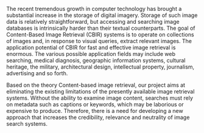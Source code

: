 The recent tremendous growth in computer technology has brought a substantial increase in the storage of digital imagery. Storage of such image data is relatively straightforward, but accessing and searching image databases is intrinsically harder than their textual counterparts. The goal of Content-Based Image Retrieval (CBIR) systems is to operate on collections of images and, in response to visual queries, extract relevant images. The application potential of CBIR for fast and effective image retrieval is enormous. The various possible application fields may include web searching, medical diagnosis, geographic information systems, cultural heritage, the military, architectural design, intellectual property, journalism, advertising and so forth.


Based on the theory Content-based image retrieval, our project aims at eliminating the existing limitations of the presently available image retrieval systems. Without the ability to examine image content, searches must rely on metadata such as captions or keywords, which may be laborious or expensive to produce. Therefore, there is a need for developing a new approach that increases the credibility, relevance and neutrality of image search systems.